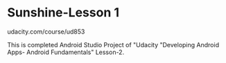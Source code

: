 # Sunshine-Lesson 1
udacity.com/course/ud853

This is completed Android Studio Project of "Udacity "Developing Android Apps- Android Fundamentals" Lesson-2.
